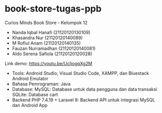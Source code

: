 # book-store-tugas-ppb

Curios Minds Book Store - Kelompok 12

- Nanda Iqbal Hanafi (21120120130109)
- Khasandra Nur  (21120120140089)
- M Rofiul Anam  (21120120140135)
- Fauzan Nurramadhan (21120120140081)
- Aldo Serena Safiola (21120120120028)

Link demo: https://youtu.be/UcIjogqXg2M

- Tools: Android Studio, Visual Studio Code, XAMPP, dan Bluestack Android Emulator 
- Bahasa Pemrograman: Java
- Database: 
MySQL: Database untuk data pengguna  dan data transaksi
SQLite: Database cart 
- Backend PHP 7.4.19 + Laravel 8: Backend API untuk integrasi MySQL dan Android App
